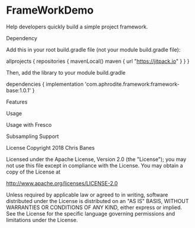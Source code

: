 # FrameWorkDemo
Help developers quickly build a simple project framework.

Dependency

Add this in your root build.gradle file (not your module build.gradle file):

allprojects {
	repositories {
	    mavenLocal()
        maven { url "https://jitpack.io" }
    }
}

Then, add the library to your module build.gradle

dependencies {
    implementation 'com.aphrodite.framework:framework-base:1.0.1'
}

Features

Usage

Usage with Fresco

Subsampling Support

License
Copyright 2018 Chris Banes

Licensed under the Apache License, Version 2.0 (the "License");
you may not use this file except in compliance with the License.
You may obtain a copy of the License at

   http://www.apache.org/licenses/LICENSE-2.0

Unless required by applicable law or agreed to in writing, software
distributed under the License is distributed on an "AS IS" BASIS,
WITHOUT WARRANTIES OR CONDITIONS OF ANY KIND, either express or implied.
See the License for the specific language governing permissions and
limitations under the License.
